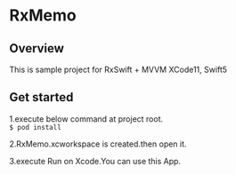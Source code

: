 # RxMemo  

## Overview  
This is sample project for RxSwift + MVVM
XCode11, Swift5 

## Get started

1.execute below command at project root.  
`$ pod install`  

2.RxMemo.xcworkspace is created.then open it.

3.execute Run on Xcode.You can use this App.
